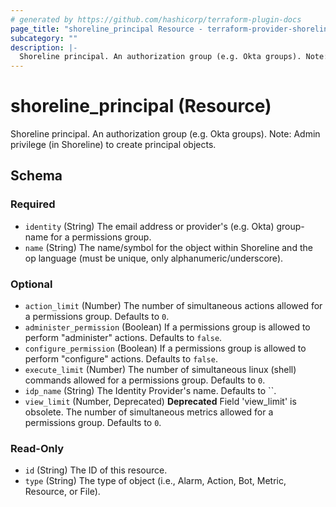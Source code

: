```yaml
---
# generated by https://github.com/hashicorp/terraform-plugin-docs
page_title: "shoreline_principal Resource - terraform-provider-shoreline"
subcategory: ""
description: |-
  Shoreline principal. An authorization group (e.g. Okta groups). Note: Admin privilege (in Shoreline) to create principal objects.
---
```


# shoreline_principal (Resource)

Shoreline principal. An authorization group (e.g. Okta groups). Note: Admin privilege (in Shoreline) to create principal objects.



<!-- schema generated by tfplugindocs -->
## Schema

### Required

- `identity` (String) The email address or provider's (e.g. Okta) group-name for a permissions group.
- `name` (String) The name/symbol for the object within Shoreline and the op language (must be unique, only alphanumeric/underscore).

### Optional

- `action_limit` (Number) The number of simultaneous actions allowed for a permissions group. Defaults to `0`.
- `administer_permission` (Boolean) If a permissions group is allowed to perform "administer" actions. Defaults to `false`.
- `configure_permission` (Boolean) If a permissions group is allowed to perform "configure" actions. Defaults to `false`.
- `execute_limit` (Number) The number of simultaneous linux (shell) commands allowed for a permissions group. Defaults to `0`.
- `idp_name` (String) The Identity Provider's name. Defaults to ``.
- `view_limit` (Number, Deprecated) **Deprecated** Field 'view_limit' is obsolete. The number of simultaneous metrics allowed for a permissions group. Defaults to `0`.

### Read-Only

- `id` (String) The ID of this resource.
- `type` (String) The type of object (i.e., Alarm, Action, Bot, Metric, Resource, or File).
